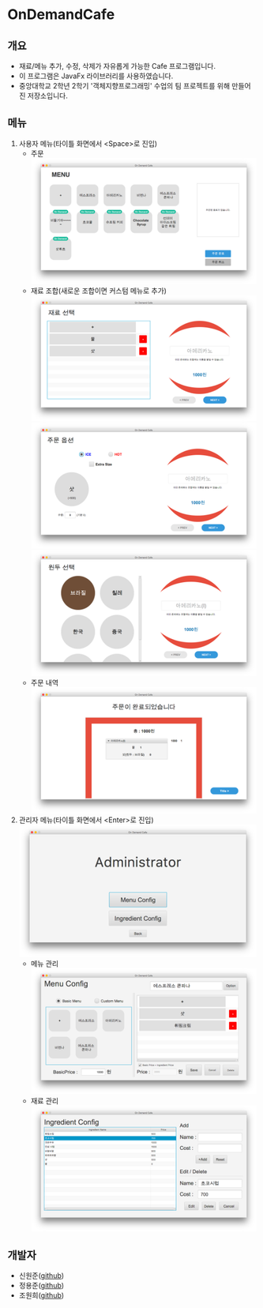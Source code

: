 # OnDemandCafe
## 개요
- 재료/메뉴 추가, 수정, 삭제가 자유롭게 가능한 Cafe 프로그램입니다.
- 이 프로그램은 JavaFx 라이브러리를 사용하였습니다.
- 중앙대학교 2학년 2학기 '객체지향프로그래밍' 수업의 팀 프로젝트를 위해 만들어진 저장소입니다.

## 메뉴
1. 사용자 메뉴(타이틀 화면에서 &lt;Space&gt;로 진입)
    - 주문
        ![Menu.png](Menu.png)
    - 재료 조합(새로운 조합이면 커스텀 메뉴로 추가)
        ![Base.png](Base.png)
        ![Extra.png](Extra.png)
        ![Coffee.png](Coffee.png)
    - 주문 내역
        ![Order.png](Order.png)
2. 관리자 메뉴(타이틀 화면에서 &lt;Enter&gt;로 진입)
    ![Admin.png](Admin.png)
    - 메뉴 관리
        ![Admin_menu.png](Admin_menu.png)
    - 재료 관리
        ![Admin_ingredient.png](Admin_ingredient.png)

## 개발자
- 신원준([github](https://github.com/identity16))
- 정용준([github](https://github.com/dkile))
- 조원희([github](https://github.com/cjdthsus2gh))
